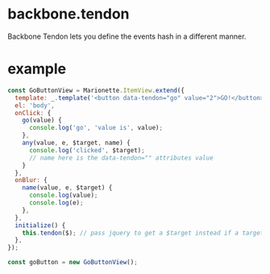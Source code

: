 # backbone.tendon
Backbone Tendon lets you define the events hash in a different manner.

# example
```js
const GoButtonView = Marionette.ItemView.extend({
  template: _.template('<button data-tendon="go" value="2">GO!</button>'),
  el: 'body',
  onClick: {
    go(value) {
      console.log('go', 'value is', value);
    },
    any(value, e, $target, name) {
      console.log('clicked', $target);
      // name here is the data-tendon="" attributes value
    }
  },
  onBlur: {
    name(value, e, $target) {
      console.log(value);
      console.log(e);
    },
  },
  initialize() {
    this.tendon($); // pass jquery to get a $target instead if a target
  },
});

const goButton = new GoButtonView();
```
